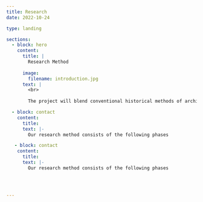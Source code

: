 ```yaml
---
title: Research
date: 2022-10-24

type: landing

sections:
  - block: hero
    content:
      title: |
        Research Method
        
      image:
        filename: introduction.jpg
      text: |
        <br>
        
        The project will blend conventional historical methods of archival research and research on the press, whose value has been underlined by the new film history and new cinema history, with techniques developed within production studies and family history. It will adopt oral history to capture experiences that have remained largely or completely undocumented.

  - block: contact
    content:
      title:
      text: |-
        Our research method consists of the following phases

   - block: contact
    content:
      title:
      text: |-
        Our research method consists of the following phases


       

---
```





